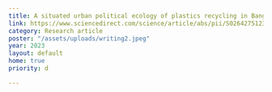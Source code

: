 ```yaml
---
title: A situated urban political ecology of plastics recycling in Bangkok
link: https://www.sciencedirect.com/science/article/abs/pii/S0264275123004833
category: Research article
poster: "/assets/uploads/writing2.jpeg"
year: 2023
layout: default
home: true
priority: d

---
```

